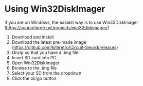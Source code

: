 # Using Win32DiskImager
If you are on Windows, the easiest way is to use Win32DiskImager (https://sourceforge.net/projects/win32diskimager/)

1. Download and install
2. Download the latest pre-made image (https://github.com/kiteretro/Circuit-Sword/releases)
3. Unzip so that you have a .img file
4. Insert SD card into PC
5. Open Win32DiskImager
6. Browse to the .img file
7. Select your SD from the dropdown
8. Click the ok/go button